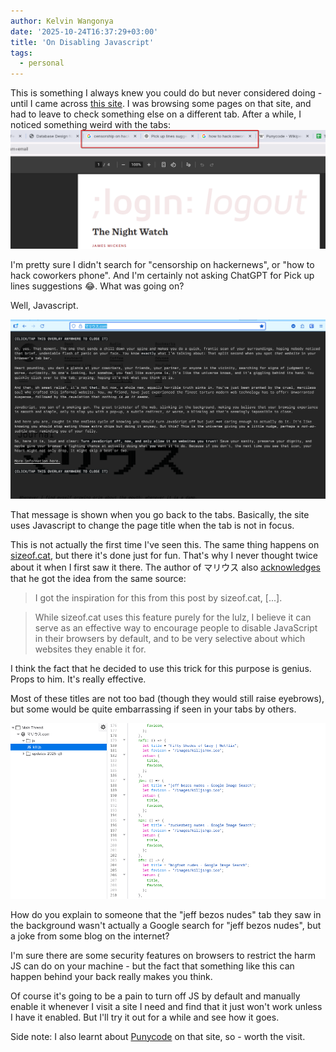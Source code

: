 ```yaml
---
author: Kelvin Wangonya
date: '2025-10-24T16:37:29+03:00'
title: 'On Disabling Javascript'
tags:
  - personal
---
```


This is something I always knew you could do but never considered doing - until I came across [this site](https://マリウス.com/).
I was browsing some pages on that site, and had to leave to check something else on a different tab.
After a while, I noticed something weird with the tabs:
![tabs](./tabs.png)

I'm pretty sure I didn't search for "censorship on hackernews", or "how to hack coworkers phone".
And I'm certainly not asking ChatGPT for Pick up lines suggestions 😂. What was going on?

Well, Javascript.

![message](./message.png)

That message is shown when you go back to the tabs. Basically, the site uses Javascript to change the page title when the tab is not in focus.

This is not actually the first time I've seen this. The same thing happens on [sizeof.cat](https://sizeof.cat/),
but there it's done just for fun. That's why I never thought twice about it when I first saw it there.
The author of マリウス also [acknowledges](https://マリウス.com/updates-2025-q3/#site-updates) that he got the idea from the same source:
> I got the inspiration for this from this post by sizeof.cat, [...].

> While sizeof.cat uses this feature purely for the lulz, I believe it can serve as an effective way to encourage people to disable JavaScript in their browsers by default, and to be very selective about which websites they enable it for.

I think the fact that he decided to use this trick for this purpose is genius. Props to him. It's really effective.

Most of these titles are not too bad (though they would still raise eyebrows), but some would be quite embarrassing if seen in your tabs by others.

![js](./js.png)

How do you explain to someone that the "jeff bezos nudes" tab they saw in the background wasn't actually a Google search for "jeff bezos nudes", 
but a joke from some blog on the internet?

I'm sure there are some security features on browsers to restrict the harm JS can do on your machine - but the fact that something like this can happen behind your back really makes you think.

Of course it's going to be a pain to turn off JS by default and manually enable it whenever I visit a site I need and find that it just won't work unless I have it enabled. But I'll try it out for a while and see how it goes.

Side note: I also learnt about [Punycode](https://en.wikipedia.org/wiki/Punycode) on that site, so - worth the visit.